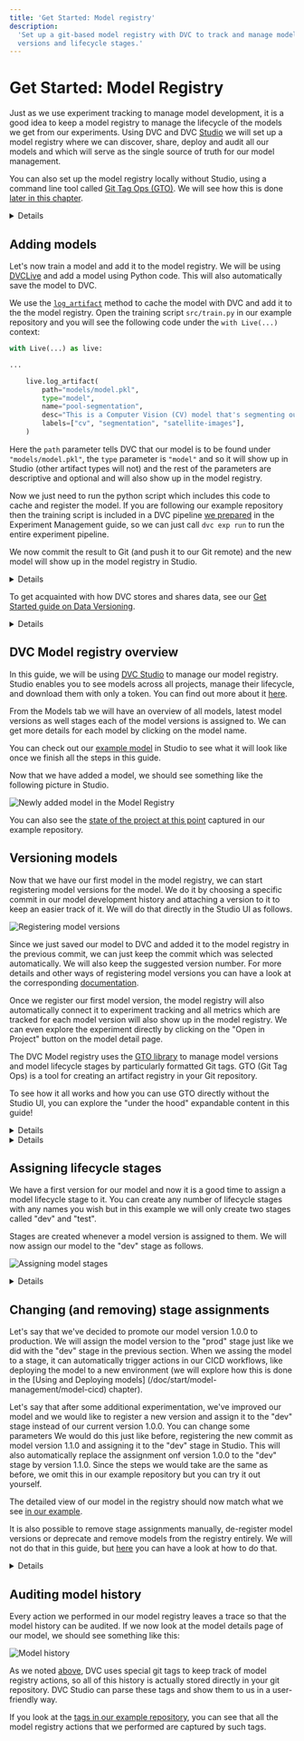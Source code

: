 ```yaml
---
title: 'Get Started: Model registry'
description:
  'Set up a git-based model registry with DVC to track and manage models, their
  versions and lifecycle stages.'
---
```


# Get Started: Model Registry

Just as we use experiment tracking to manage model development, it is a good
idea to keep a <abbr>model registry</abbr> to manage the lifecycle of the models
we get from our experiments. Using DVC and DVC [Studio](/doc/studio) we will set
up a model registry where we can discover, share, deploy and audit all our
models and which will serve as the single source of truth for our model
management.

You can also set up the model registry locally without Studio, using a command
line tool called [Git Tag Ops (GTO)](<(/doc/gto)>). We will see how this is done
[later in this chapter](#GTO-tip).

<details id="follow-along-instructions">

#### 💡 Expand to see how to set things up to follow along with the guide

You can fork our
[example repository](https://github.com/iterative/example-get-started-experiments)
and follow the
[installation steps](https://github.com/iterative/example-get-started-experiments#installation)
to set it up locally. To perform the model registry actions in this guide, sign
up to Studio, connect Studio to your Git Repository and add the forked project
using
[this guide](/doc/studio/user-guide/experiments/create-a-project#connect-to-a-git-repository-and-add-a-project).

</details>

## Adding models

Let's now train a model and add it to the model registry. We will be using
[DVCLive](/doc/dvclive) and add a model using Python code. This will also
automatically save the model to DVC.

We use the [`log_artifact`](/doc/dvclive/live/log_artifact) method to
<abbr>cache</abbr> the model with DVC and add it to the the model registry. Open
the training script `src/train.py` in our example repository and you will see
the following code under the `with Live(...)` context:

```python
with Live(...) as live:

...

    live.log_artifact(
        path="models/model.pkl",
        type="model",
        name="pool-segmentation",
        desc="This is a Computer Vision (CV) model that's segmenting out swimming pools from satellite images.",
        labels=["cv", "segmentation", "satellite-images"],
    )
```

Here the `path` parameter tells DVC that our model is to be found under
`"models/model.pkl"`, the `type` parameter is `"model"` and so it will show up
in Studio (other artifact types will not) and the rest of the parameters are
descriptive and optional and will also show up in the model registry.

Now we just need to run the python script which includes this code to cache and
register the model. If you are following our example repository then the
training script is included in a DVC pipeline
[we prepared](/doc/start/experiments/experiment-pipelines) in the Experiment
Management guide, so we can just call `dvc exp run` to run the entire experiment
pipeline.

We now commit the result to Git (and push it to our Git remote) and the new
model will show up in the model registry in Studio.

<details id="push-click-to-see-how-artifacts-are-registered">

#### 💡 Expand to see how adding models to the registry works under the hood

When we call the `log_artifact()` method, DVC takes all the information we
provided in the call and edits the `dvc.yaml` file which will now contain the
following lines:

```yaml
artifacts:
  pool-segmentation:
    path: models/model.pkl
    type: model
    desc:
      This is a Computer Vision (CV) model that's segmenting out swimming pools
      from satellite images.
    labels:
      - cv
      - segmentation
      - satellite-images
```

When you push the resulting file to your Git remote it is parsed by Studio and
it then shows all model artifacts from your `dvc.yaml` files in the model
registry.

</details>

To get acquainted with how DVC stores and shares data, see our
[Get Started guide on Data Versioning](/doc/start/data-management/data-versioning).

<details id="push-click-to-see-other-ways-to-add-models">

#### 💡 Expand to see other ways to add models

The other two options are to use the Studio's graphical user interface to add
models interactively or to manually edit `dvc.yaml` files to add information
about model artifacts. To get more details on the ways to add models have a look
at the
[Model registry documentation](/doc/studio/user-guide/model-registry/add-a-model).

</details>

## DVC Model registry overview

In this guide, we will be using [DVC Studio](https://studio.iterative.ai) to
manage our model registry. Studio enables you to see models across all projects,
manage their lifecycle, and download them with only a token. You can find out
more about it [here](/doc/studio).

From the Models tab we will have an overview of all models, latest model
versions as well stages each of the model versions is assigned to. We can get
more details for each model by clicking on the model name.

You can check out our
[example model](https://studio.iterative.ai/team/Iterative/models/b3P4bcYIrGYdzyjqzsf9Xw==/pool-segmentation/v0.1.0)
in Studio to see what it will look like once we finish all the steps in this
guide.

Now that we have added a model, we should see something like the following
picture in Studio.

![Newly added model in the Model Registry](/img/mr-newly-added-model.png)

You can also see the
[state of the project at this point](https://github.com/iterative/example-get-started-experiments/releases/tag/2-dvc-pipeline)
captured in our example repository.

## Versioning models

Now that we have our first model in the model registry, we can start registering
model versions for the model. We do it by choosing a specific commit in our
model development history and attaching a version to it to keep an easier track
of it. We will do that directly in the Studio UI as follows.

![Registering model versions](/img/mr-register-model-version.gif)

Since we just saved our model to DVC and added it to the model registry in the
previous commit, we can just keep the commit which was selected automatically.
We will also keep the suggested version number. For more details and other ways
of registering model versions you can have a look at the corresponding
[documentation](/doc/studio/user-guide/model-registry/register-version).

Once we register our first model version, the model registry will also
automatically connect it to experiment tracking and all metrics which are
tracked for each model version will also show up in the model registry. We can
even explore the experiment directly by clicking on the "Open in Project" button
on the model detail page.

<admon type="tip" id="GTO-tip">

The DVC Model registry uses the [GTO library](/doc/gto) to manage model versions
and model lifecycle stages by particularly formatted Git tags. GTO (Git Tag Ops)
is a tool for creating an artifact registry in your Git repository.

To see how it all works and how you can use GTO directly without the Studio UI,
you can explore the "under the hood" expandable content in this guide!

</admon>

<details id="under-the-hood-model-registry">

#### 💡 Expand to see how the model registry works under the hood

When you register model versions, assign or remove stages or deprecate models,
GTO assigns [particularly formatted](/doc/gto/user-guide#git-tags-format) git
[tags](https://git-scm.com/book/en/v2/Git-Basics-Tagging) to selected commits
and these are then parsed by the model registry to keep track of the model
lifecycle history.

This means that all the metadata used by the model registry is actually stored
in your git repo!

It also allows you to use GTO directly instead of the Studio UI to manage your
model lifecycle. That can be useful for example if you want to trigger certain
model registry actions programmatically. You can learn more about the details of
GTO in its [documentation](/docs/gto).

</details>

<details>

#### 💡 Expand to see how registering models works under the hood

Registering the model version as we just did using DVC Studio is equivalent to
the following GTO command

```
gto register pool-segmentation [ref] --version v1.0.0
```

Here, `[ref]` is the git reference/hash we selected from the menu in Studio.

For more details you can have a look at the
[gto register command reference](doc/gto/command-reference/register).

</details>

## Assigning lifecycle stages

We have a first version for our model and now it is a good time to assign a
model lifecycle stage to it. You can create any number of lifecycle stages with
any names you wish but in this example we will only create two stages called
"dev" and "test".

Stages are created whenever a model version is assigned to them. We will now
assign our model to the "dev" stage as follows.

![Assigning model stages](/img/mr-assign-model-stage.gif)

<details id="under-the-hood-assigning-model-stages">

#### 💡 Expand to see how assigning model stages works under the hood

Assigning the "dev" stage to the model as we just did using DVC Studio is
equivalent to the following GTO command

```
gto assign pool-segmentation --version v1.0.0 --stage dev
```

For more details you can have a look at the
[gto assign command reference](doc/gto/command-reference/assign).

</details>

## Changing (and removing) stage assignments

Let's say that we've decided to promote our model version 1.0.0 to production.
We will assign the model version to the "prod" stage just like we did with the
"dev" stage in the previous section. When we assing the model to a stage, it can
automatically trigger actions in our CICD workflows, like deploying the model to
a new environment (we will explore how this is done in the [Using and Deploying
models] (/doc/start/model-management/model-cicd) chapter).

Let's say that after some additional experimentation, we've improved our model
and we would like to register a new version and assign it to the "dev" stage
instead of our current version 1.0.0. You can change some parameters We would do
this just like before, registering the new commit as model version 1.1.0 and
assigning it to the "dev" stage in Studio. This will also automatically replace
the assignment onf version 1.0.0 to the "dev" stage by version 1.1.0. Since the
steps we would take are the same as before, we omit this in our example
repository but you can try it out yourself.

The detailed view of our model in the registry should now match what we see
[in our example](<(https://studio.iterative.ai/team/Iterative/models/b3P4bcYIrGYdzyjqzsf9Xw==/pool-segmentation/v0.1.0)>).

It is also possible to remove stage assignments manually, de-register model
versions or deprecate and remove models from the registry entirely. We will not
do that in this guide, but
[here](user-guide/model-registry/remove-a-model-or-its-details) you can have a
look at how to do that.

<details id="under-the-hood-removing-stages">

#### 💡 Expand to see how removing model stages works under the hood

Whenever we un-assign stages, de-register model versions and deprecate models,
Studio uses the GTO library under the hood. It is also possible to use GTO
manually to perform these actions. To see how, have a look at the
[gto deprecate command reference](doc/gto/command-reference/deprecate).

</details>

## Auditing model history

Every action we performed in our model registry leaves a trace so that the model
history can be audited. If we now look at the model details page of our model,
we should see something like this:

![Model history](/img/mr-model-history.png)

As we noted [above](/docs/start/model-management/model-registry#GTO-tip), DVC
uses special git tags to keep track of model registry actions, so all of this
history is actually stored directly in your git repository. DVC Studio can parse
these tags and show them to us in a user-friendly way.

If you look at the
[tags in our example repository](https://github.com/iterative/example-get-started-experiments/tags),
you can see that all the model registry actions that we performed are captured
by such tags.
